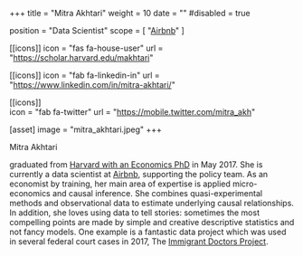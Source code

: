 +++
title = "Mitra Akhtari"
weight = 10
date = ""
#disabled = true

position = "Data Scientist"
scope = [
  "[Airbnb](https://airbnb.io/)"
]

[[icons]]
  icon = "fas fa-house-user"
  url = "https://scholar.harvard.edu/makhtari"
  
[[icons]]
  icon = "fab fa-linkedin-in"
  url = "https://www.linkedin.com/in/mitra-akhtari/"
  
[[icons]]  
  icon = "fab fa-twitter"
  url = "https://mobile.twitter.com/mitra_akh"

[asset]
  image = "mitra_akhtari.jpeg"
+++

Mitra Akhtari

graduated from [Harvard with an Economics PhD](https://economics.harvard.edu/phd-program) in May 2017. She is currently a data scientist at [Airbnb](https://airbnb.io/), supporting the policy team.  As an economist by training, her main area of expertise is applied micro-economics and causal inference. She combines quasi-experimental methods and observational data to estimate underlying causal relationships. In addition, she loves using data to tell stories: sometimes the most compelling points are made by simple and creative descriptive statistics and not fancy models. One example is a fantastic data project which was used in several federal court cases in 2017, The [Immigrant Doctors Project](https://immigrantdoctors.org/).
